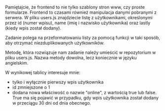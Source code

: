 Pamiętajcie, że frontend to nie tylko szablony stron www, czy proste formularze. Frontend to czasami również manipulacja danymi pobranymi z serwera. W pliku users.js znajdziecie listę z użytkownikami, określonymi przez id (numer wpisu), name (imię i nazwisko użytkownika) oraz lastly (kiedy wpis został dodany).

Zadanie polega na przeformatowaniu listy za pomocą funkcji w taki sposób, aby otrzymać niezduplikowanych użytkowników. 

Metodę, która rozwiązuje nam zadanie należy umieścić w repozytorium w pliku users.js. Nazwa metody dowolna, lecz koniecznie w języku angielskim.

W wynikowej tablicy interesuje mnie: 
- tylko i wyłącznie pierwszy wpis użytkownika
- id zmniejszone o 1
- dodana nowa właściwość o nazwie "online", z wartością true lub false. True ma się pojawić w przypadku, gdy wpis użytkownika został dodany w przeciągu 30 dni od dnia obecnego.
